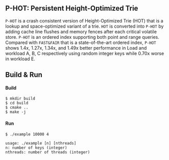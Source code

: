 ## P-HOT: Persistent Height-Optimized Trie

`P-HOT` is a crash consistent version of Height-Optimized Trie (HOT) that is a 
lookup and space-optimized variant of a trie. `HOT` is converted into `P-HOT` by
adding cache line flushes and memory fences after each critical volatile store.
`P-HOT` is an ordered index supporting both point and range queries.
Compared with `FAST&FAIR` that is a state-of-the-art ordered index, `P-HOT` shows
1.4x, 1.27x, 1.34x, and 1.49x better performance in Load and workload A, B, C respectively
using random integer keys while 0.70x worse in workload E.

## Build & Run

#### Build

```
$ mkdir build
$ cd build
$ cmake ..
$ make -j
```

#### Run

```
$ ./example 10000 4

usage: ./example [n] [nthreads]
n: number of keys (integer)
nthreads: number of threads (integer)
```
